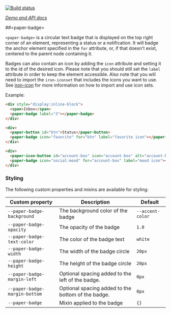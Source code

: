 
<!---

This README is automatically generated from the comments in these files:
paper-badge.html

Edit those files, and our readme bot will duplicate them over here!
Edit this file, and the bot will squash your changes :)

The bot does some handling of markdown. Please file a bug if it does the wrong
thing! https://github.com/PolymerLabs/tedium/issues

-->

[![Build status](https://travis-ci.org/PolymerElements/paper-badge.svg?branch=master)](https://travis-ci.org/PolymerElements/paper-badge)

_[Demo and API docs](https://elements.polymer-project.org/elements/paper-badge)_


##&lt;paper-badge&gt;

`<paper-badge>` is a circular text badge that is displayed on the top right
corner of an element, representing a status or a notification. It will badge
the anchor element specified in the `for` attribute, or, if that doesn't exist,
centered to the parent node containing it.

Badges can also contain an icon by adding the `icon` attribute and setting
it to the id of the desired icon. Please note that you should still set the
`label` attribute in order to keep the element accessible. Also note that you will need to import
the `iron-iconset` that includes the icons you want to use. See [iron-icon](../iron-icon)
for more information on how to import and use icon sets.

Example:

```html
<div style="display:inline-block">
  <span>Inbox</span>
  <paper-badge label="3"></paper-badge>
</div>

<div>
  <paper-button id="btn">Status</paper-button>
  <paper-badge icon="favorite" for="btn" label="favorite icon"></paper-badge>
</div>

<div>
  <paper-icon-button id="account-box" icon="account-box" alt="account-box"></paper-icon-button>
  <paper-badge icon="social:mood" for="account-box" label="mood icon"></paper-badge>
</div>
```

### Styling

The following custom properties and mixins are available for styling:

| Custom property | Description | Default |
| --- | --- | --- |
| `--paper-badge-background` | The background color of the badge | `--accent-color` |
| `--paper-badge-opacity` | The opacity of the badge | `1.0` |
| `--paper-badge-text-color` | The color of the badge text | `white` |
| `--paper-badge-width` | The width of the badge circle | `20px` |
| `--paper-badge-height` | The height of the badge circle | `20px` |
| `--paper-badge-margin-left` | Optional spacing added to the left of the badge. | `0px` |
| `--paper-badge-margin-bottom` | Optional spacing added to the bottom of the badge. | `0px` |
| `--paper-badge` | Mixin applied to the badge | `{}` |


